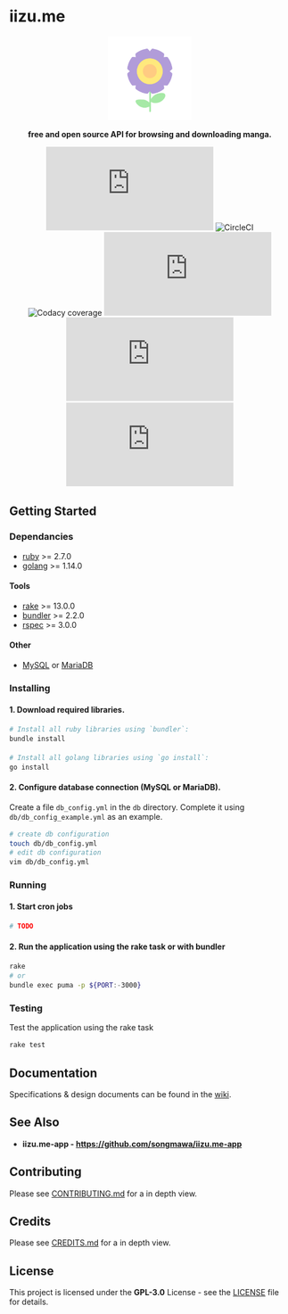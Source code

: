 # **iizu.me**


<div align="center">
<img src=".repo/icon.png" alt='Project banner' height='150px'>

**free and open source API for browsing and downloading manga.**

![CircleCI](https://img.shields.io/circleci/build/github/songmawa/iizu.me?label=master&style=flat-square)
![CircleCI](https://img.shields.io/circleci/build/github/songmawa/iizu.me/dev?label=dev&style=flat-square)
![Codacy coverage](https://img.shields.io/codacy/coverage/3fcc1ed5d7c84dc8a8ebc1ffe9ca56d6?style=flat-square)
[![GitHub issues](https://img.shields.io/github/issues/songmawa/iizu.me?style=flat-square)](https://github.com/songmawa/iizu.me/issues)
![GitHub pull requests](https://img.shields.io/github/issues-pr/songmawa/iizu.me?style=flat-square)
[![GitHub license](https://img.shields.io/github/license/songmawa/iizu.me?style=flat-square)](https://github.com/songmawa/iizu.me/blob/master/LICENSE)

</div>

## Getting Started

### Dependancies

- [ruby](https://www.ruby-lang.org/en/) >= 2.7.0
- [golang](https://golang.org/) >= 1.14.0
#### Tools
- [rake](https://ruby.github.io/rake/) >= 13.0.0
- [bundler](https://bundler.io/) >= 2.2.0
- [rspec](https://rspec.info/) >= 3.0.0
#### Other
- [MySQL](https://www.mysql.com/) or [MariaDB](https://mariadb.org/)
### Installing

#### 1. Download required libraries.
```sh
# Install all ruby libraries using `bundler`:
bundle install

# Install all golang libraries using `go install`:
go install
```

#### 2. Configure database connection (MySQL or MariaDB).
Create a file `db_config.yml` in the `db` directory. Complete it using `db/db_config_example.yml` as an example.
```sh
# create db configuration
touch db/db_config.yml
# edit db configuration
vim db/db_config.yml
```

### Running

#### 1. Start cron jobs
```sh
# TODO
```

#### 2. Run the application using the rake task or with bundler
```sh
rake
# or
bundle exec puma -p ${PORT:-3000}
```

### Testing
Test the application using the rake task
```sh
rake test
```

## Documentation

Specifications & design documents can be found in the [wiki](/wiki).

## See Also

- **iizu.me-app - https://github.com/songmawa/iizu.me-app**

## Contributing

Please see [CONTRIBUTING.md](CONTRIBUTING.md) for a in depth view.

## Credits

Please see [CREDITS.md](CREDITS.md) for a in depth view.

## License

This project is licensed under the **GPL-3.0** License - see the [LICENSE](LICENSE) file for details.